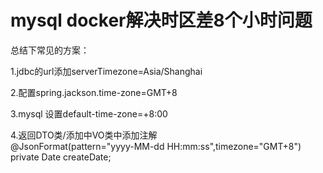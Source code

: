 # mysql docker解决时区差8个小时问题

总结下常见的方案：

 1.jdbc的url添加serverTimezone=Asia/Shanghai


 2.配置spring.jackson.time-zone=GMT+8


 3.mysql 设置default-time-zone=+8:00

 4.返回DTO类/添加中VO类中添加注解  
    @JsonFormat(pattern="yyyy-MM-dd HH:mm:ss",timezone="GMT+8")
    private Date createDate;

